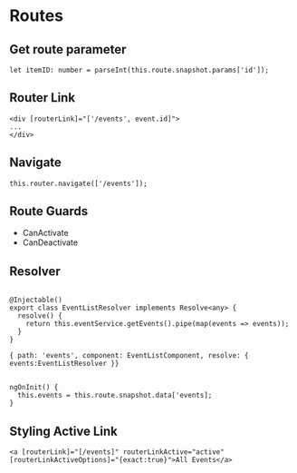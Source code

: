 # Routes

## Get route parameter

```
let itemID: number = parseInt(this.route.snapshot.params['id']);
```

## Router Link

```
<div [routerLink]="['/events', event.id]">
...
</div>
```

## Navigate

```
this.router.navigate(['/events']);
```

## Route Guards

- CanActivate
- CanDeactivate

## Resolver

```

@Injectable()
export class EventListResolver implements Resolve<any> {
  resolve() {
    return this.eventService.getEvents().pipe(map(events => events));
  }
}

{ path: 'events', component: EventListComponent, resolve: { events:EventListResolver }}


ngOnInit() {
  this.events = this.route.snapshot.data['events];
}
```

## Styling Active Link

```
<a [routerLink]="[/events]" routerLinkActive="active" [routerLinkActiveOptions]="{exact:true}">All Events</a>
```
